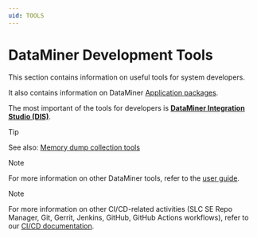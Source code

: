 ```yaml
---
uid: TOOLS
---
```


# DataMiner Development Tools

This section contains information on useful tools for system developers.

It also contains information on DataMiner [Application packages](xref:TOOApplicationPackages).

The most important of the tools for developers is **[DataMiner Integration Studio (DIS)](xref:DIS)**.

> [!TIP]
> See also: [Memory dump collection tools](xref:Collecting_DataMiner_Cube_memory_dumps#tools)

> [!NOTE]
> For more information on other DataMiner tools, refer to the [user guide](xref:DataminerTools).

> [!NOTE]
> For more information on other CI/CD-related activities (SLC SE Repo Manager, Git, Gerrit, Jenkins, GitHub, GitHub Actions workflows), refer to our [CI/CD documentation](xref:CICD).
